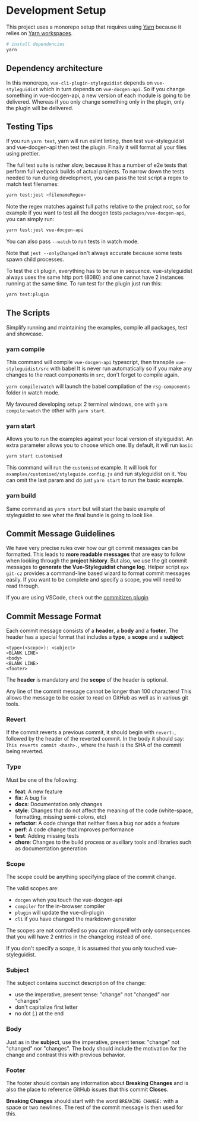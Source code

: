 # Development Setup

This project uses a monorepo setup that requires using [Yarn](https://yarnpkg.com) because it relies on [Yarn workspaces](https://yarnpkg.com/blog/2017/08/02/introducing-workspaces/).

```sh
# install dependencies
yarn
```

## Dependency architecture

In this monorepo, `vue-cli-plugin-styleguidist` depends on `vue-styleguidist` which in turn depends on `vue-docgen-api`. So if you change something in vue-docgen-api, a new version of each module is going to be delivered. Whereas if you only change something only in the plugin, only the plugin will be delivered.

## Testing Tips

If you run `yarn test`, yarn will run eslint linting, then test vue-styleguidist and vue-docgen-api then test the plugin. Finally it will format all your files using prettier.

The full test suite is rather slow, because it has a number of e2e tests that perform full webpack builds of actual projects. To narrow down the tests needed to run during development, you can pass the test script a regex to match test filenames:

```sh
yarn test:jest <filenameRegex>
```

Note the regex matches against full paths relative to the project root, so for example if you want to test all the docgen tests `packages/vue-docgen-api`, you can simply run:

```sh
yarn test:jest vue-docgen-api
```

You can also pass `--watch` to run tests in watch mode.

Note that `jest --onlyChanged` isn't always accurate because some tests spawn child processes.

To test the cli plugin, everything has to be run in sequence. vue-styleguidist always uses the same http port (8080) and one cannot have 2 instances running at the same time. To run test for the plugin just run this:

```sh
yarn test:plugin
```

## The Scripts

Simplify running and maintaining the examples, compile all packages, test and showcase.

### yarn compile

This command will compile `vue-docgen-api` typescript, then transpile `vue-styleguidist/src` with babel It is never run automatically so if you make any changes to the react components in `src`, don't forget to compile again.

`yarn compile:watch` will launch the babel compilation of the `rsg-components` folder in watch mode.

My favoured developing setup: 2 terminal windows, one with `yarn compile:watch` the other with `yarn start`.

### yarn start

Allows you to run the examples against your local version of styleguidist. An extra parameter allows you to choose which one. By default, it will run `basic`

```sh
yarn start customised
```

This command will run the `customised` example. It will look for `examples/customised/styleguide.config.js` and run styleguidist on it. You can omit the last param and do just `yarn start` to run the basic example.

### yarn build

Same command as `yarn start` but will start the basic example of styleguidist to see what the final bundle is going to look like.

## Commit Message Guidelines

We have very precise rules over how our git commit messages can be formatted. This leads to **more readable messages** that are easy to follow when looking through the **project history**. But also, we use the git commit messages to **generate the Vue-Styleguidist change log**. Helper script `npx git-cz` provides a command-line based wizard to format commit messages easily. If you want to be complete and specify a scope, you will need to read through.

If you are using VSCode, check out the [commitizen plugin](https://marketplace.visualstudio.com/items?itemName=KnisterPeter.vscode-commitizen)

## Commit Message Format

Each commit message consists of a **header**, a **body** and a **footer**. The header has a special format that includes a **type**, a **scope** and a **subject**:

```text
<type>(<scope>): <subject>
<BLANK LINE>
<body>
<BLANK LINE>
<footer>
```

The **header** is mandatory and the **scope** of the header is optional.

Any line of the commit message cannot be longer than 100 characters! This allows the message to be easier to read on GitHub as well as in various git tools.

### Revert

If the commit reverts a previous commit, it should begin with `revert:`, followed by the header of the reverted commit. In the body it should say: `This reverts commit <hash>.`, where the hash is the SHA of the commit being reverted.

### Type

Must be one of the following:

- **feat**: A new feature
- **fix**: A bug fix
- **docs**: Documentation only changes
- **style**: Changes that do not affect the meaning of the code (white-space, formatting, missing semi-colons, etc)
- **refactor**: A code change that neither fixes a bug nor adds a feature
- **perf**: A code change that improves performance
- **test**: Adding missing tests
- **chore**: Changes to the build process or auxiliary tools and libraries such as documentation generation

### Scope

The scope could be anything specifying place of the commit change.

The valid scopes are:

- `docgen` when you touch the vue-docgen-api
- `compiler` for the in-browser compiler
- `plugin` will update the vue-cli-plugin
- `cli` if you have changed the markdown generator

The scopes are not controlled so you can misspell with only consequences that you will have 2 entries in the changelog instead of one.

If you don't specify a scope, it is assumed that you only touched vue-styleguidist.

### Subject

The subject contains succinct description of the change:

- use the imperative, present tense: "change" not "changed" nor "changes"
- don't capitalize first letter
- no dot (.) at the end

### Body

Just as in the **subject**, use the imperative, present tense: "change" not "changed" nor "changes". The body should include the motivation for the change and contrast this with previous behavior.

### Footer

The footer should contain any information about **Breaking Changes** and is also the place to reference GitHub issues that this commit **Closes**.

**Breaking Changes** should start with the word `BREAKING CHANGE:` with a space or two newlines. The rest of the commit message is then used for this.
